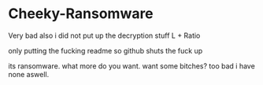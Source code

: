 # Cheeky-Ransomware
Very bad also i did not put up the decryption stuff L + Ratio


only putting the fucking readme so github shuts the fuck up

its ransomware. what more do you want. want some bitches? too bad i have none aswell.
